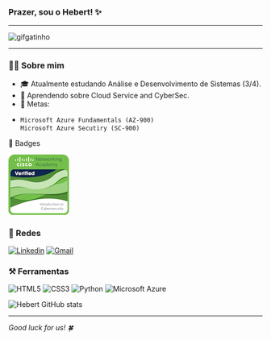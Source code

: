 ### Prazer, sou o Hebert! ✨

<hr>

![gifgatinho](https://i.giphy.com/media/v1.Y2lkPTc5MGI3NjExNjNrMGVndHJjbGV1ZnQwd3diOW9xZ2JuZm5sc3hrN2RjMmFreGlwbSZlcD12MV9pbnRlcm5hbF9naWZfYnlfaWQmY3Q9Zw/MDJ9IbxxvDUQM/giphy.gif)

<hr>

### 🧑‍💻 Sobre mim

- 🎓 Atualmente estudando Análise e Desenvolvimento de Sistemas (3/4).
- 📜 Aprendendo sobre Cloud Service and CyberSec.
- 🎯 Metas:
-     Microsoft Azure Fundamentals (AZ-900)
      Microsoft Azure Secutiry (SC-900)

📜 Badges

![alt text](introduction-to-cybersecurity.png)

### 💬 Redes

[![Linkedin](https://img.shields.io/badge/LinkedIn-0A66C2.svg?style=for-the-badge&logo=LinkedIn&logoColor=white)](https://www.linkedin.com/in/diashebert/)
[![Gmail](https://img.shields.io/badge/Gmail-EA4335.svg?style=for-the-badge&logo=Gmail&logoColor=white)](diasshebert@gmail.com)

### ⚒️ Ferramentas

![HTML5](https://img.shields.io/badge/HTML5-E34F26?style=flat-square&logo=html5&logoColor=white)
![CSS3](https://img.shields.io/badge/CSS3-1572B6?style=flat-square&logo=css3&logoColor=white)
![Python](https://img.shields.io/badge/Python-3776AB?style=flat-square&logo=python&logoColor=white)
![Microsoft Azure](https://img.shields.io/badge/Microsoft_Azure-0089D6?style=flat-square&logo=microsoft-azure&logoColor=white)

![Hebert GitHub stats](https://github-readme-stats.vercel.app/api/top-langs/?username=hebertdias&layout=compact&theme=dark)

<hr>

_Good luck for us! 🍀_
